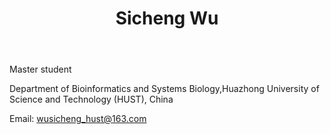 ﻿---
# Display name
title: Sicheng Wu
# Username (this should match the folder name)
authors:
- Sicheng-Wu

# Is this the primary user of the site?
superuser: false

# Role/position
role: Master student of Chen Lab

# Organizations/Affiliations
organizations:
- name: Huazhong University of Science and Technology
  url: ""

# Short bio (displayed in user profile at end of posts)
bio: 

interests:
- Bioinformatics
- Metagenomics
- Microbiology

education:
  courses:
  - course: Bachelor of Bioinformatics
    institution: Huazhong Univeisity of Science and Technology, China
    year: 2014 to present 



# Social/Academic Networking
# For available icons, see: https://sourcethemes.com/academic/docs/page-builder/#icons
#   For an email link, use "fas" icon pack, "envelope" icon, and a link in the
#   form "mailto:your-email@example.com" or "#contact" for contact widget.

# Link to a PDF of your resume/CV from the About widget.
# To enable, copy your resume/CV to `static/files/cv.pdf` and uncomment the lines below.
# - icon: cv
#   icon_pack: ai
#   link: files/cv.pdf

# Enter email to display Gravatar (if Gravatar enabled in Config)
email: ""

# Organizational groups that you belong to (for People widget)
#   Set this to `[]` or comment out if you are not using People widget.
user_groups:
- Master Students
---
Master student

Department of Bioinformatics and Systems Biology,Huazhong University of Science and Technology (HUST), China

Email: wusicheng_hust@163.com